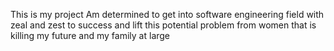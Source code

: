 This is my project
Am determined to get into software engineering field with zeal and zest to success and lift this potential problem from women that is killing my future and my family at large
